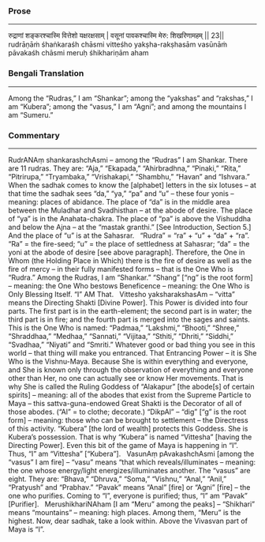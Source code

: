 ### Prose 
 --- 
रुद्राणां शङ्करश्चास्मि वित्तेशो यक्षरक्षसाम् |
वसूनां पावकश्चास्मि मेरु: शिखरिणामहम् || 23||
rudrāṇāṁ śhaṅkaraśh chāsmi vitteśho yakṣha-rakṣhasām
vasūnāṁ pāvakaśh chāsmi meruḥ śhikhariṇām aham

### Bengali Translation 
 --- 
Among the “Rudras,” I am “Shankar”; among the “yakshas” and “rakshas,” I am “Kubera”; among the “vasus,” I am “Agni”; and among the mountains I am “Sumeru.”

### Commentary 
 --- 
RudrANAṃ shankarashchAsmi – among the “Rudras” I am Shankar. There are 11 rudras. They are: “Aja,” “Ekapada,” “Ahirbradhna,” “Pinaki,” “Rita,” “Pitrirupa,” “Tryambaka,” “Vrishakapi,” “Shambhu,” “Havan” and “Ishvara.”
 
When the sadhak comes to know the [alphabet] letters in the six lotuses – at that time the sadhak sees “da,” “ya,” “pa” and “u” – these four yonis – meaning: places of abidance. The place of “da” is in the middle area between the Muladhar and Svadhisthan – at the abode of desire. The place of “ya” is in the Anahata-chakra. The place of “pa” is above the Vishuddha and below the Ajna – at the “mastak granthi.” [See Introduction, Section 5.] And the place of “u” is at the Sahasrar.
 
“Rudra” = “ra” + “u” + “da” + “ra”. “Ra” = the fire-seed; “u” = the place of settledness at Sahasrar; “da” = the yoni at the abode of desire [see above paragraph]. Therefore, the One in Whom (the Holding Place in Which) there is the fire of desire as well as the fire of mercy – in their fully manifested forms – that is the One Who is “Rudra.” Among the Rudras, I am “Shankar.” “Shang” [“ng” is the root form] – meaning: the One Who bestows Beneficence – meaning: the One Who is Only Blessing Itself. “I” AM That.
 
Vittesho yaksharakshasAm – “vitta” means the Directing Shakti [Divine Power]. This Power is divided into four parts. The first part is in the earth-element; the second part is in water; the third part is in fire; and the fourth part is merged into the sages and saints. This is the One Who is named: “Padmaa,” “Lakshmi,” “Bhooti,” “Shree,” “Shraddhaa,” “Medhaa,” “Sannati,” “Vijitaa,” “Sthiti,” “Dhriti,” “Siddhi,” “Svadhaa,” “Niyati” and “Smriti.” Whatever good or bad thing you see in this world – that thing will make you entranced. That Entrancing Power – it is She Who is the Vishnu-Maya. Because She is within everything and everyone, and She is known only through the observation of everything and everyone other than Her, no one can actually see or know Her movements. That is why She is called the Ruling Goddess of “Alakapur” [the abode[s] of certain spirits] – meaning: all of the abodes that exist from the Supreme Particle to Maya – this sattva-guna-endowed Great Shakti is the Decorator of all of those abodes. (“Al” = to clothe; decorate.) “DikpAl” – “dig” [“g” is the root form] – meaning: those who can be brought to settlement – the Directress of this activity. “Kubera” [the lord of wealth] protects this Goddess. She is Kubera’s possession. That is why “Kubera” is named “Vittesha” [having the Directing Power]. Even this bit of the game of Maya is happening in “I”. Thus, “I” am “Vittesha” [“Kubera”].
 
VasunAṃ pAvakashchAsmi [among the “vasus” I am fire] – “vasu” means “that which reveals/illuminates – meaning: the one whose energy/light energizes/illuminates another. The “vasus” are eight. They are: “Bhava,” “Dhruva,” “Soma,” “Vishnu,” “Anal,” “Anil,” “Pratyush” and “Prabhav.” “Pavak” means “Anal” [fire] or “Agni” [fire] – the one who purifies. Coming to “I”, everyone is purified; thus, “I” am “Pavak” [Purifier].
 
MerushikhariNAham [I am “Meru” among the peaks] – “Shikhari” means “mountains” – meaning: high places. Among them, “Meru” is the highest. Now, dear sadhak, take a look within. Above the Vivasvan part of Maya is “I”.